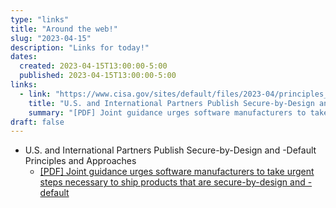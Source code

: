 ```yaml
---
type: "links"
title: "Around the web!"
slug: "2023-04-15"
description: "Links for today!"
dates:
  created: 2023-04-15T13:00:00-5:00
  published: 2023-04-15T13:00:00-5:00
links:
  - link: "https://www.cisa.gov/sites/default/files/2023-04/principles_approaches_for_security-by-design-default_508_0.pdf"
    title: "U.S. and International Partners Publish Secure-by-Design and -Default Principles and Approaches"
    summary: "[PDF] Joint guidance urges software manufacturers to take urgent steps necessary to ship products that are secure-by-design and -default"
draft: false
---
```


- U.S. and International Partners Publish Secure-by-Design and -Default Principles and Approaches
  - [[PDF] Joint guidance urges software manufacturers to take urgent steps necessary to ship products that are secure-by-design and -default](https://www.cisa.gov/sites/default/files/2023-04/principles_approaches_for_security-by-design-default_508_0.pdf)